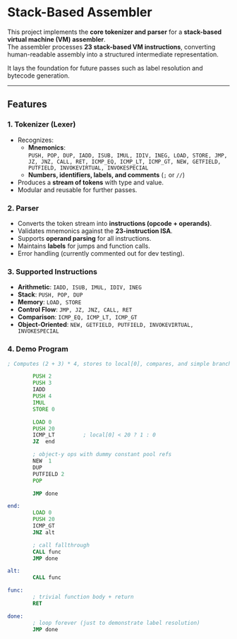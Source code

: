 # Stack-Based Assembler

This project implements the **core tokenizer and parser** for a **stack-based virtual machine (VM) assembler**.  
The assembler processes **23 stack-based VM instructions**, converting human-readable assembly into a structured intermediate representation.  

It lays the foundation for future passes such as label resolution and bytecode generation.

---

##  Features

### 1. Tokenizer (Lexer)
- Recognizes:
  - **Mnemonics**:  
    `PUSH, POP, DUP, IADD, ISUB, IMUL, IDIV, INEG, LOAD, STORE, JMP, JZ, JNZ, CALL, RET, ICMP_EQ, ICMP_LT, ICMP_GT, NEW, GETFIELD, PUTFIELD, INVOKEVIRTUAL, INVOKESPECIAL`
  - **Numbers, identifiers, labels, and comments** (`;` or `//`)
- Produces a **stream of tokens** with type and value.
- Modular and reusable for further passes.

### 2. Parser
- Converts the token stream into **instructions (opcode + operands)**.
- Validates mnemonics against the **23-instruction ISA**.
- Supports **operand parsing** for all instructions.
- Maintains **labels** for jumps and function calls.
- Error handling (currently commented out for dev testing).

### 3. Supported Instructions
- **Arithmetic**: `IADD, ISUB, IMUL, IDIV, INEG`  
- **Stack**: `PUSH, POP, DUP`  
- **Memory**: `LOAD, STORE`  
- **Control Flow**: `JMP, JZ, JNZ, CALL, RET`  
- **Comparison**: `ICMP_EQ, ICMP_LT, ICMP_GT`  
- **Object-Oriented**: `NEW, GETFIELD, PUTFIELD, INVOKEVIRTUAL, INVOKESPECIAL`

### 4. Demo Program
```asm
; Computes (2 + 3) * 4, stores to local[0], compares, and simple branch

        PUSH 2
        PUSH 3
        IADD
        PUSH 4
        IMUL
        STORE 0

        LOAD 0
        PUSH 20
        ICMP_LT         ; local[0] < 20 ? 1 : 0
        JZ  end

        ; object-y ops with dummy constant pool refs
        NEW  1
        DUP
        PUTFIELD 2
        POP

        JMP done

end:
        LOAD 0
        PUSH 20
        ICMP_GT
        JNZ alt

        ; call fallthrough
        CALL func
        JMP done

alt:
        CALL func

func:
        ; trivial function body + return
        RET

done:
        ; loop forever (just to demonstrate label resolution)
        JMP done
